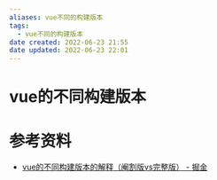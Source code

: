 ```yaml
---
aliases: vue不同的构建版本
tags:
  - vue不同的构建版本
date created: 2022-06-23 21:55
date updated: 2022-06-23 22:01
---
```


# vue的不同构建版本

# 参考资料

- [vue的不同构建版本的解释（阉割版vs完整版） - 掘金](https://juejin.cn/post/7043991342166310942)
